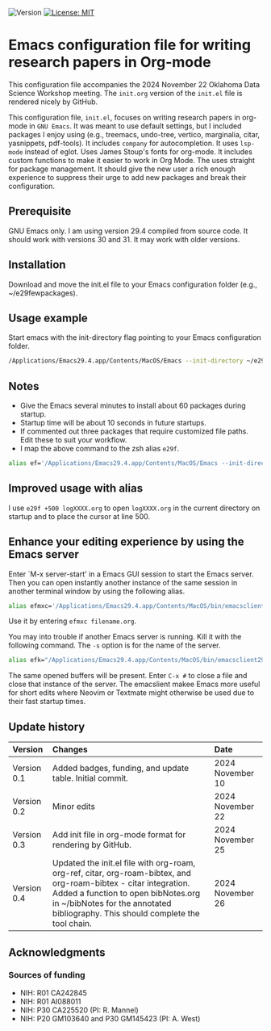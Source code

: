 ![Version](https://img.shields.io/static/v1?label=dsw-2024-org-mode-init&message=0.4&color=brightcolor)
[![License: MIT](https://img.shields.io/badge/License-MIT-blue.svg)](https://opensource.org/licenses/MIT)

# Emacs configuration file for writing research papers in Org-mode 

This configuration file accompanies the 2024 November 22 Oklahoma Data Science Workshop meeting.
The `init.org` version of the `init.el` file is rendered nicely by GitHub.

This configuration file, `init.el`, focuses on writing research papers in org-mode in `GNU Emacs`.
It was meant to use default settings, but I included packages I enjoy using (e.g., treemacs, undo-tree, vertico, marginalia, citar, yasnippets, pdf-tools).
It includes `company` for autocompletion.
It uses `lsp-mode` instead of eglot.
Uses James Stoup's fonts for org-mode.
It includes custom functions to make it easier to work in Org Mode.
The uses straight for package management.
It should give the new user a rich enough experience to suppress their urge to add new packages and break their configuration.

## Prerequisite
GNU Emacs only. I am using version 29.4 compiled from source code. It should work with versions 30 and 31. It may work with older versions.

## Installation
Download and move the init.el file to your Emacs configuration folder (e.g., ~/e29fewpackages).

## Usage example
Start emacs with the init-directory flag pointing to your Emacs configuration folder.

```bash
/Applications/Emacs29.4.app/Contents/MacOS/Emacs --init-directory ~/e29fewpackages --debug-init
```

## Notes

- Give the Emacs several minutes to install about 60 packages during startup.
- Startup time will be about 10 seconds in future startups.
- If commented out three packages that require customized file paths. Edit these to suit your workflow.
- I map the above command to the zsh alias `e29f`. 
```bash
alias ef='/Applications/Emacs29.4.app/Contents/MacOS/Emacs --init-directory ~/e29fewpackages --debug-init'
```

## Improved usage with alias

I use `e29f +500 logXXXX.org` to open `logXXXX.org` in the current directory on startup and to place the cursor at line 500.


## Enhance your editing experience by using the Emacs server

Enter `M-x server-start' in a Emacs GUI session to start the Emacs server.
Then you can open instantly another instance of the same session in another terminal window by using the following alias.

```bash
alias efmxc='/Applications/Emacs29.4.app/Contents/MacOS/bin/emacsclient29 -c'
```

Use it by entering `efmxc filename.org`.

You may into trouble if another Emacs server is running.
Kill it with the following command.
The `-s` option is for the name of the server.

```bash
alias efk="/Applications/Emacs29.4.app/Contents/MacOS/bin/emacsclient29 -s ef29server --eval '(kill-emacs)'"
```

The same opened buffers will be present.
Enter `C-x #` to close a file and close that instance of the server.
The emacslient makee Emacs more useful for short edits where Neovim or Textmate might otherwise be used due to their fast startup times.



  
## Update history

|Version      | Changes                                                                                                                                 | Date              |
|:------------|:----------------------------------------------------------------------------------------------------------------------------------------|:------------------|
| Version 0.1 |   Added badges, funding, and update table.  Initial commit.                                                                             | 2024 November 10  |
| Version 0.2 |   Minor edits                                                                                                                           | 2024 November 22  |
| Version 0.3 |   Add init file in org-mode format for rendering by GitHub.                                                                             | 2024 November 25  |
| Version 0.4 |   Updated the init.el file with org-roam, org-ref, citar, org-roam-bibtex, and org-roam-bibtex - citar integration. Added a function to open bibNotes.org in ~/bibNotes for the annotated bibliography. This should complete the tool chain. | 2024 November 26  |

## Acknowledgments
### Sources of funding

- NIH: R01 CA242845
- NIH: R01 AI088011
- NIH: P30 CA225520 (PI: R. Mannel)
- NIH: P20 GM103640 and P30 GM145423 (PI: A. West)
